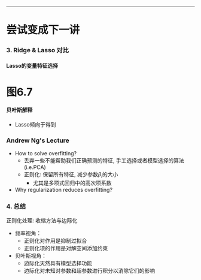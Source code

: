 
---
# 尝试变成下一讲
### 3. Ridge & Lasso 对比
#### Lasso的变量特征选择
# 图6.7
#### 贝叶斯解释
- Lasso倾向于得到


### Andrew Ng's Lecture
- How to solve overfitting?
  - 丢弃一些不能帮助我们正确预测的特征, 手工选择或者模型选择的算法 (i.e.PCA)
  - 正则化: 保留所有特征, 减少参数$\beta_i$的大小
    - 尤其是多项式回归中的高次项系数
- Why regularization reduces overfitting?
### 4. 总结
正则化处理: 收缩方法与边际化
- 频率视角：
  - 正则化对作用是抑制过拟合
  - 正则化项的作用是对解空间添加约束
- 贝叶斯视角：
  - 边际化天然具有模型选择功能
  - 边际化对未知对参数和超参数进行积分以消除它们的影响
